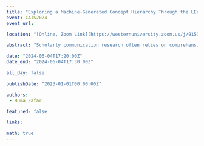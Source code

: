 ```yaml
---
title: "Exploring a Machine-Generated Concept Hierarchy Through the LEns of 'Naive' Classification"
event: CAIS2024
event_url: 

location: "[Online, Zoom Link](https://westernuniversity.zoom.us/j/91531028175)"

abstract: "Scholarly communication research often relies on comprehensive subject classifications to evaluate research produced within or across disciplines. Such use of classification systems is less related to information retrieval and more aligned with the types of knowledge discovery tasks described by Beghtol (2003) in her discussion of naive classification. In this thesis project in progress, we investigate the machine learning processes used to generate the Microsoft Academic Graph and OpenAlex subject classification systems to better understand how this classification supports knowledge discovery in a research evaluation context, and in what ways it might be made more effective in that context."

date: "2024-06-04T17:20:00Z"
date_end: "2024-06-04T17:30:00Z"

all_day: false

publishDate: "2023-01-01T00:00:00Z"

authors:
 - Huma Zafar

featured: false

links:

math: true
---
```


